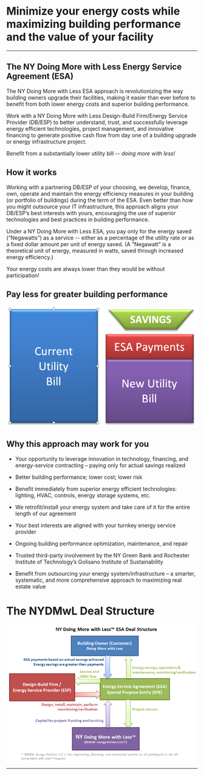# Minimize your energy costs while maximizing building performance and the value of your facility
***

## The NY Doing More with Less Energy Service Agreement (ESA)

The NY Doing More with Less ESA approach is revolutionizing the way building owners upgrade their facilities, making it easier than ever before to benefit from both lower energy costs and superior building performance.

Work with a NY Doing More with Less Design-Build Firm/Energy Service Provider (DB/ESP) to better understand, *trust*, and successfully leverage energy efficient technologies, project management, and innovative financing to generate positive cash flow from day one of a building upgrade or energy infrastructure project.

Benefit from a substantially lower utility bill -- *doing more with less!*

## How it works

Working with a partnering DB/ESP of your choosing, we develop, finance, own, operate and maintain the energy efficiency measures in your building (or portfolio of buildings) during the term of the ESA.  Even better than how you might outsource your IT infrastructure, this approach aligns your DB/ESP’s best interests with yours, encouraging the use of superior technologies and best practices in building performance.

Under a NY Doing More with Less ESA, you pay only for the energy saved (“Negawatts”) as a service -- either as a percentage of the utility rate or as a fixed dollar amount per unit of energy saved.  (A “Negawatt” is a theoretical unit of energy, measured in watts, saved through increased energy efficiency.)
 
Your energy costs are always lower than they would be without participation!

## Pay less for greater building performance

<img src="assets\Utility Bill before and after.png" class="img-responsive center-block" alt="Utility Bill before and after"> 

## Why this approach may work for you

- Your opportunity to leverage innovation in technology, financing, and energy-service contracting – paying only for actual savings realized

- Better building performance; lower cost; lower risk

- Benefit immediately from superior energy efficient technologies: lighting, HVAC, controls, energy storage systems, etc.   

- We retrofit/install your energy system and take care of it for the entire length of our agreement

- Your best interests are aligned with your turnkey energy service provider

- Ongoing building performance optimization, maintenance, and repair

- Trusted third-party involvement by the NY Green Bank and Rochester Institute of Technology’s Golisano Institute of Sustainability

- Benefit from outsourcing your energy system/infrastructure – a smarter, systematic, and more comprehensive approach to maximizing real estate value

# The NYDMwL Deal Structure
<img src="assets\NYDMwL ESA Deal Structure Diagram.png" class="img-responsive center-block" alt="ESA Deal Structure Diagram.png"> 

***
